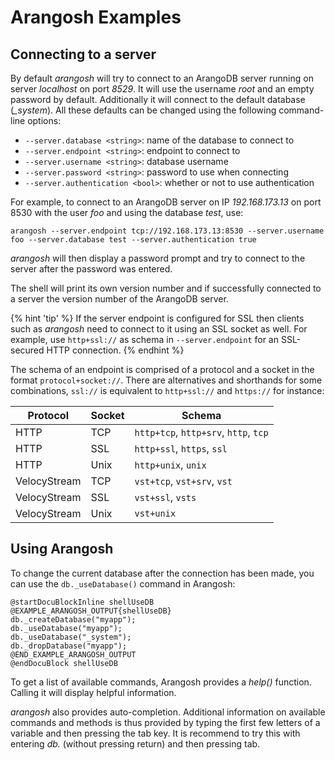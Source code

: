Arangosh Examples
=================

Connecting to a server
----------------------

By default _arangosh_ will try to connect to an ArangoDB server running on
server *localhost* on port *8529*. It will use the username *root* and an
empty password by default. Additionally it will connect to the default database
(*_system*). All these defaults can be changed using the following 
command-line options:

- `--server.database <string>`: name of the database to connect to
- `--server.endpoint <string>`: endpoint to connect to
- `--server.username <string>`: database username
- `--server.password <string>`: password to use when connecting 
- `--server.authentication <bool>`: whether or not to use authentication

For example, to connect to an ArangoDB server on IP *192.168.173.13* on port
8530 with the user *foo* and using the database *test*, use:

    arangosh --server.endpoint tcp://192.168.173.13:8530 --server.username foo --server.database test --server.authentication true

_arangosh_ will then display a password prompt and try to connect to the 
server after the password was entered.

The shell will print its own version number and if successfully connected
to a server the version number of the ArangoDB server.

{% hint 'tip' %}
If the server endpoint is configured for SSL then clients such as _arangosh_
need to connect to it using an SSL socket as well. For example, use `http+ssl://`
as schema in `--server.endpoint` for an SSL-secured HTTP connection.
{% endhint %}

The schema of an endpoint is comprised of a protocol and a socket in the format
`protocol+socket://`. There are alternatives and shorthands for some combinations,
`ssl://` is equivalent to `http+ssl://` and `https://` for instance:

Protocol     | Socket | Schema
-------------|--------|-----------
HTTP         | TCP    | `http+tcp`, `http+srv`, `http`, `tcp`
HTTP         | SSL    | `http+ssl`, `https`, `ssl`
HTTP         | Unix   | `http+unix`, `unix`
VelocyStream | TCP    | `vst+tcp`, `vst+srv`, `vst`
VelocyStream | SSL    | `vst+ssl`, `vsts`
VelocyStream | Unix   | `vst+unix`

Using Arangosh
--------------

To change the current database after the connection has been made, you
can use the `db._useDatabase()` command in Arangosh:

    @startDocuBlockInline shellUseDB
    @EXAMPLE_ARANGOSH_OUTPUT{shellUseDB}
    db._createDatabase("myapp");
    db._useDatabase("myapp");
    db._useDatabase("_system");
    db._dropDatabase("myapp");
    @END_EXAMPLE_ARANGOSH_OUTPUT
    @endDocuBlock shellUseDB

To get a list of available commands, Arangosh provides a *help()* function.
Calling it will display helpful information.

_arangosh_ also provides auto-completion. Additional information on available 
commands and methods is thus provided by typing the first few letters of a
variable and then pressing the tab key. It is recommend to try this with entering
*db.* (without pressing return) and then pressing tab.
